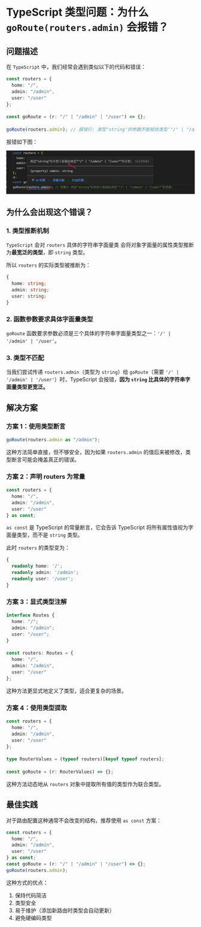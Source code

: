 # TypeScript 类型问题：为什么 `goRoute(routers.admin)` 会报错？

## 问题描述

在 `TypeScript` 中，我们经常会遇到类似以下的代码和错误：

```typescript
const routers = {
  home: "/",
  admin: "/admin",
  user: "/user"
};

const goRoute = (r: "/" | "/admin" | "/user") => {};

goRoute(routers.admin); // 报错行: 类型"string"的参数不能赋给类型'"/" | "/admin" | "/user"'的参数。
```

报错如下图：

![报错](../images/as-const-1.png)

## 为什么会出现这个错误？

### 1. 类型推断机制

`TypeScript` 会对 `routers` 具体的字符串字面量类 会将对象字面量的属性类型推断为**最宽泛的类型**，即 `string` 类型。

所以 `routers` 的实际类型被推断为：

```typescript
{
  home: string;
  admin: string;
  user: string;
}
```

### 2. 函数参数要求具体字面量类型

`goRoute` 函数要求参数必须是三个具体的字符串字面量类型之一：`'/' | '/admin' | '/user'`。

### 3. 类型不匹配

当我们尝试传递 `routers.admin`（类型为 `string`）给 `goRoute`（需要 `'/' | '/admin' | '/user'`）时，TypeScript 会报错，**因为 `string` 比具体的字符串字面量类型更宽泛。**

## 解决方案

### 方案 1：使用类型断言

```typescript
goRoute(routers.admin as "/admin");
```

这种方法简单直接，但不够安全，因为如果 `routers.admin` 的值后来被修改，类型断言可能会掩盖真正的错误。

### 方案 2：声明 routers 为常量

```typescript
const routers = {
  home: "/",
  admin: "/admin",
  user: "/user"
} as const;
```

`as const` 是 TypeScript 的常量断言，它会告诉 TypeScript 将所有属性值视为字面量类型，而不是 `string` 类型。

此时 `routers` 的类型变为：

```typescript
{
  readonly home: '/';
  readonly admin: '/admin';
  readonly user: '/user';
}
```

### 方案 3：显式类型注解

```typescript
interface Routes {
  home: "/";
  admin: "/admin";
  user: "/user";
}

const routers: Routes = {
  home: "/",
  admin: "/admin",
  user: "/user"
};
```

这种方法更显式地定义了类型，适合更复杂的场景。

### 方案 4：使用类型提取

```typescript
const routers = {
  home: "/",
  admin: "/admin",
  user: "/user"
};

type RouterValues = (typeof routers)[keyof typeof routers];

const goRoute = (r: RouterValues) => {};
```

这种方法动态地从 `routers` 对象中提取所有值的类型作为联合类型。

## 最佳实践

对于路由配置这种通常不会改变的结构，推荐使用 `as const` 方案：

```typescript
const routers = {
  home: "/",
  admin: "/admin",
  user: "/user"
} as const;
const goRoute = (r: "/" | "/admin" | "/user") => {};
goRoute(routers.admin);
```

这种方式的优点：

1. 保持代码简洁
2. 类型安全
3. 易于维护（添加新路由时类型会自动更新）
4. 避免硬编码类型
